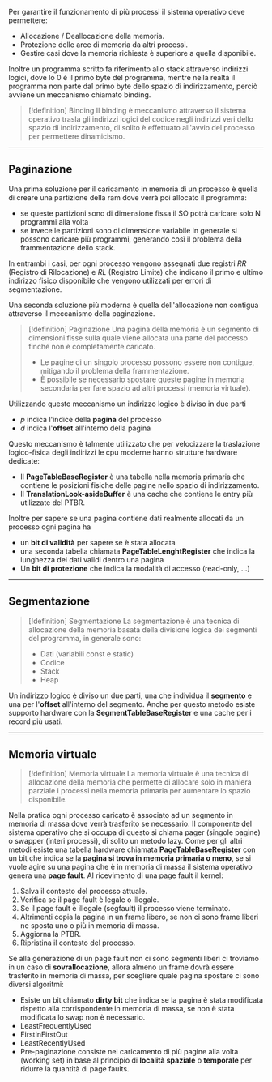 Per garantire il funzionamento di più processi il sistema operativo deve permettere:
* Allocazione / Deallocazione della memoria.
* Protezione delle aree di memoria da altri processi.
* Gestire casi dove la memoria richiesta è superiore a quella disponibile.

Inoltre un programma scritto fa riferimento allo stack attraverso indirizzi logici, dove lo 0 è il primo byte del programma, mentre nella realtà il programma non parte dal primo byte dello spazio di indirizzamento, perciò avviene un meccanismo chiamato binding.

> [!definition] Binding
> Il binding è meccanismo attraverso il sistema operativo trasla gli indirizzi logici del codice negli indirizzi veri dello spazio di indirizzamento, di solito è effettuato all'avvio del processo per permettere dinamicismo.
---
## Paginazione
Una prima soluzione per il caricamento in memoria di un processo è quella di creare una partizione della ram dove verrà poi allocato il programma:
* se queste partizioni sono di dimensione fissa il SO potrà caricare solo N programmi alla volta
* se invece le partizioni sono di dimensione variabile in generale si possono caricare più programmi, generando così il problema della frammentazione dello stack.

In entrambi i casi, per ogni processo vengono assegnati due registri *RR* (Registro di Rilocazione) e *RL* (Registro Limite) che indicano il primo e ultimo indirizzo fisico disponibile che vengono utilizzati per errori di segmentazione.

Una seconda soluzione più moderna è quella dell'allocazione non contigua attraverso il meccanismo della paginazione.
> [!definition] Paginazione
> Una pagina della memoria è un segmento di dimensioni fisse sulla quale viene allocata una parte del processo finché non è completamente caricato.
> * Le pagine di un singolo processo possono essere non contigue, mitigando il problema della frammentazione.
> * È possibile se necessario spostare queste pagine in memoria secondaria per fare spazio ad altri processi (memoria virtuale).

Utilizzando questo meccanismo un indirizzo logico è diviso in due parti
* *p* indica l'indice della **pagina** del processo
* *d* indica l'**offset** all'interno della pagina

Questo meccanismo è talmente utilizzato che per velocizzare la traslazione logico-fisica degli indirizzi le cpu moderne hanno strutture hardware dedicate:
* Il **PageTableBaseRegister** è una tabella nella memoria primaria che contiene le posizioni fisiche delle pagine nello spazio di indirizzamento.
* Il **TranslationLook-asideBuffer** è una cache che contiene le entry più utilizzate del PTBR.

Inoltre per sapere se una pagina contiene dati realmente allocati da un processo ogni pagina ha 
* un **bit di validità** per sapere se è stata allocata
* una seconda tabella chiamata **PageTableLenghtRegister** che indica la lunghezza dei dati validi dentro una pagina
* Un **bit di protezione** che indica la modalità di accesso (read-only, ...)
---
## Segmentazione
> [!definition] Segmentazione
> La segmentazione è una tecnica di allocazione della memoria basata della divisione logica dei segmenti del programma, in generale sono:
> * Dati (variabili const e static)
> * Codice 
> * Stack
> * Heap

Un indirizzo logico è diviso un due parti, una che individua il **segmento** e una per l'**offset** all'interno del segmento.
Anche per questo metodo esiste supporto hardware con la **SegmentTableBaseRegister** e una cache per i record più usati.

--- 
## Memoria virtuale
> [!definition] Memoria virtuale
> La memoria virtuale è una tecnica di allocazione della memoria che permette di allocare solo in maniera parziale i processi nella memoria primaria per aumentare lo spazio disponibile.

Nella pratica ogni processo caricato è associato ad un segmento in memoria di massa dove verrà trasferito se necessario. Il componente del sistema operativo che si occupa di questo si chiama pager (singole pagine) o swapper (interi processi), di solito un metodo lazy.
Come per gli altri metodi esiste una tabella hardware chiamata **PageTableBaseRegister** con un bit che indica se la **pagina si trova in memoria primaria o meno**, se si vuole agire su una pagina che è in memoria di massa il sistema operativo genera una **page fault**.
Al ricevimento di una page fault il kernel:
1. Salva il contesto del processo attuale.
2. Verifica se il page fault è legale o illegale.
3. Se il page fault è illegale (segfault) il processo viene terminato.
4. Altrimenti copia la pagina in un frame libero, se non ci sono frame liberi ne sposta uno o più in memoria di massa.
5. Aggiorna la PTBR.
6. Ripristina il contesto del processo.

Se  alla generazione di un page fault non ci sono segmenti liberi ci troviamo in un caso di **sovrallocazione**, allora almeno un frame dovrà essere trasferito in memoria di massa, per scegliere quale pagina spostare ci sono diversi algoritmi:
* Esiste un bit chiamato **dirty bit** che indica se la pagina è stata modificata rispetto alla corrispondente in memoria di massa, se non è stata modificata lo swap non è necessario.
* LeastFrequentlyUsed
* FirstInFirstOut
* LeastRecentlyUsed
* Pre-paginazione consiste nel caricamento di più pagine alla volta (working set) in base al principio di **località spaziale** o **temporale** per ridurre la quantità di page faults. 